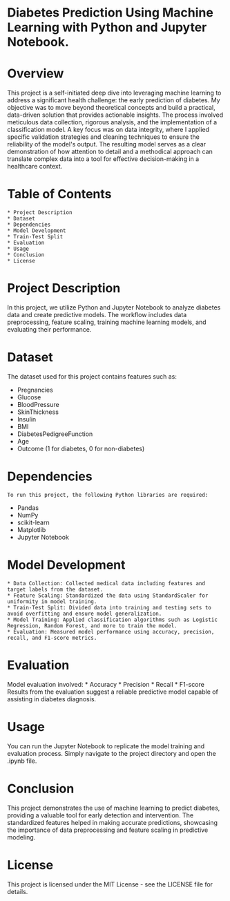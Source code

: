 # Diabetes Prediction Using Machine Learning with Python and Jupyter Notebook.
# Overview
This project is a self-initiated deep dive into leveraging machine learning to address a significant health challenge: the early prediction of diabetes. My objective was to move beyond theoretical concepts and build a practical, data-driven solution that provides actionable insights. The process involved meticulous data collection, rigorous analysis, and the implementation of a classification model. A key focus was on data integrity, where I applied specific validation strategies and cleaning techniques to ensure the reliability of the model's output. The resulting model serves as a clear demonstration of how attention to detail and a methodical approach can translate complex data into a tool for effective decision-making in a healthcare context.

# Table of Contents
	* Project Description
	* Dataset
	* Dependencies
	* Model Development
	* Train-Test Split
	* Evaluation
	* Usage
	* Conclusion
	* License

# Project Description
In this project, we utilize Python and Jupyter Notebook to analyze diabetes data and create predictive models. The workflow includes data preprocessing, feature scaling, training machine learning models, and evaluating their performance.

# Dataset

The dataset used for this project contains features such as:

* Pregnancies
* Glucose
* BloodPressure
* SkinThickness
* Insulin
* BMI
* DiabetesPedigreeFunction
* Age
* Outcome (1 for diabetes, 0 for non-diabetes)

# Dependencies
	To run this project, the following Python libraries are required:

* Pandas
* NumPy
* scikit-learn
* Matplotlib
* Jupyter Notebook

# Model Development
	* Data Collection: Collected medical data including features and target labels from the dataset.
	* Feature Scaling: Standardized the data using StandardScaler for uniformity in model training.
	* Train-Test Split: Divided data into training and testing sets to avoid overfitting and ensure model generalization.
	* Model Training: Applied classification algorithms such as Logistic Regression, Random Forest, and more to train the model.
	* Evaluation: Measured model performance using accuracy, precision, recall, and F1-score metrics.

# Evaluation
Model evaluation involved:
	* Accuracy
	* Precision
	* Recall
	* F1-score
Results from the evaluation suggest a reliable predictive model capable of assisting in diabetes diagnosis.

# Usage
You can run the Jupyter Notebook to replicate the model training and evaluation process. Simply navigate to the project directory and open the .ipynb file.

# Conclusion
This project demonstrates the use of machine learning to predict diabetes, providing a valuable tool for early detection and intervention. The standardized features helped in making accurate predictions, showcasing the importance of data preprocessing and feature scaling in predictive modeling.

# License
This project is licensed under the MIT License - see the LICENSE file for details.
